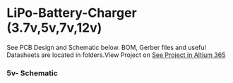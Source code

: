 # LiPo-Battery-Charger (3.7v,5v,7v,12v)
See PCB Design and Schematic below. BOM, Gerber files and useful Datasheets are located in folders.View Project on 
[See Project in Altium 365 ](https://covenant-university.365.altium.com/designs/9FBB2931-2C2F-4DBE-9974-121B30308414)  
### 5v- Schematic
